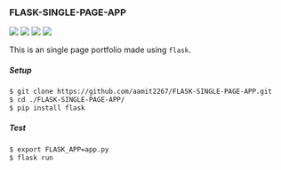 ### FLASK-SINGLE-PAGE-APP

<img src="https://img.shields.io/badge/Python-0.7%25-purple.svg">  <img src="https://img.shields.io/badge/JavaScript-4.1%25-green.svg">  <img src="https://img.shields.io/badge/CSS-61.8%25-blue.svg">  <img src="https://img.shields.io/badge/HTML-33.4%25-red.svg">

This is an single page portfolio made using `flask`.

##### Setup

```sh
$ git clone https://github.com/aamit2267/FLASK-SINGLE-PAGE-APP.git
$ cd ./FLASK-SINGLE-PAGE-APP/
$ pip install flask
```

##### Test

```sh
$ export FLASK_APP=app.py
$ flask run
```
